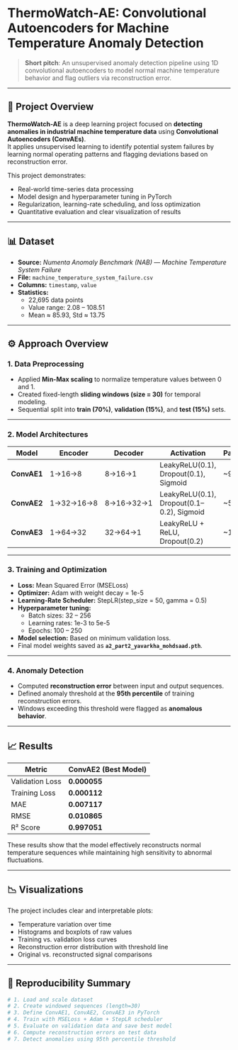 # ThermoWatch-AE: Convolutional Autoencoders for Machine Temperature Anomaly Detection

> **Short pitch**: An unsupervised anomaly detection pipeline using 1D convolutional autoencoders to model normal machine temperature behavior and flag outliers via reconstruction error.

---

## 🧩 Project Overview
**ThermoWatch-AE** is a deep learning project focused on **detecting anomalies in industrial machine temperature data** using **Convolutional Autoencoders (ConvAEs)**.  
It applies unsupervised learning to identify potential system failures by learning normal operating patterns and flagging deviations based on reconstruction error.

This project demonstrates:
- Real-world time-series data processing  
- Model design and hyperparameter tuning in PyTorch  
- Regularization, learning-rate scheduling, and loss optimization  
- Quantitative evaluation and clear visualization of results  

---

## 📊 Dataset
- **Source:** *Numenta Anomaly Benchmark (NAB)* — *Machine Temperature System Failure*  
- **File:** `machine_temperature_system_failure.csv`  
- **Columns:** `timestamp`, `value`  
- **Statistics:**  
  - 22,695 data points  
  - Value range: 2.08 – 108.51  
  - Mean ≈ 85.93, Std ≈ 13.75  

---

## ⚙️ Approach Overview

### 1. Data Preprocessing
- Applied **Min-Max scaling** to normalize temperature values between 0 and 1.  
- Created fixed-length **sliding windows (size = 30)** for temporal modeling.  
- Sequential split into **train (70%)**, **validation (15%)**, and **test (15%)** sets.  

---

### 2. Model Architectures

| Model | Encoder | Decoder | Activation | Params | Highlights |
|--------|----------|----------|-------------|-----------|-------------|
| **ConvAE1** | 1→16→8 | 8→16→1 | LeakyReLU(0.1), Dropout(0.1), Sigmoid | ~905 | Compact baseline |
| **ConvAE2** | 1→32→16→8 | 8→16→32→1 | LeakyReLU(0.1), Dropout(0.1–0.2), Sigmoid | ~5.2K | **Best performing model** |
| **ConvAE3** | 1→64→32 | 32→64→1 | LeakyReLU + ReLU, Dropout(0.2) | ~12.8K | Deeper architecture |

---

### 3. Training and Optimization
- **Loss:** Mean Squared Error (MSELoss)  
- **Optimizer:** Adam with weight decay = 1e-5  
- **Learning-Rate Scheduler:** StepLR(step_size = 50, gamma = 0.5)  
- **Hyperparameter tuning:**  
  - Batch sizes: 32 – 256  
  - Learning rates: 1e-3 to 5e-5  
  - Epochs: 100 – 250  
- **Model selection:** Based on minimum validation loss.  
- Final model weights saved as **`a2_part2_yavarkha_mohdsaad.pth`**.  

---

### 4. Anomaly Detection
- Computed **reconstruction error** between input and output sequences.  
- Defined anomaly threshold at the **95th percentile** of training reconstruction errors.  
- Windows exceeding this threshold were flagged as **anomalous behavior**.  

---

## 📈 Results

| Metric | ConvAE2 (Best Model) |
|--------|----------------------|
| Validation Loss | **0.000055** |
| Training Loss | **0.000112** |
| MAE | **0.007117** |
| RMSE | **0.010865** |
| R² Score | **0.997051** |

These results show that the model effectively reconstructs normal temperature sequences while maintaining high sensitivity to abnormal fluctuations.

---

## 📉 Visualizations
The project includes clear and interpretable plots:
- Temperature variation over time  
- Histograms and boxplots of raw values  
- Training vs. validation loss curves  
- Reconstruction error distribution with threshold line  
- Original vs. reconstructed signal comparisons  

---

## 🧠 Reproducibility Summary

```python
# 1. Load and scale dataset
# 2. Create windowed sequences (length=30)
# 3. Define ConvAE1, ConvAE2, ConvAE3 in PyTorch
# 4. Train with MSELoss + Adam + StepLR scheduler
# 5. Evaluate on validation data and save best model
# 6. Compute reconstruction errors on test data
# 7. Detect anomalies using 95th percentile threshold
